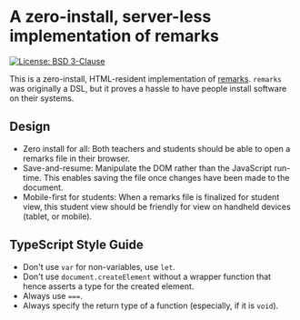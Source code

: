 # A zero-install, server-less implementation of remarks

[![License: BSD 3-Clause](https://img.shields.io/badge/License-BSD%203--Clause-blue.svg)](LICENSE)

This is a zero-install, HTML-resident implementation of
[remarks](https://github.com/DIKU-EDU/remarks). `remarks` was originally a DSL,
but it proves a hassle to have people install software on their systems.

## Design

* Zero install for all: Both teachers and students should be able to open a
  remarks file in their browser.
* Save-and-resume: Manipulate the DOM rather than the JavaScript run-time. This
  enables saving the file once changes have been made to the document.
* Mobile-first for students: When a remarks file is finalized for student view,
  this student view should be friendly for view on handheld devices (tablet, or
  mobile).

## TypeScript Style Guide

* Don't use `var` for non-variables, use `let`.
* Don't use `document.createElement` without a wrapper function that hence
  asserts a type for the created element.
* Always use `===`.
* Always specify the return type of a function (especially, if it is `void`).
